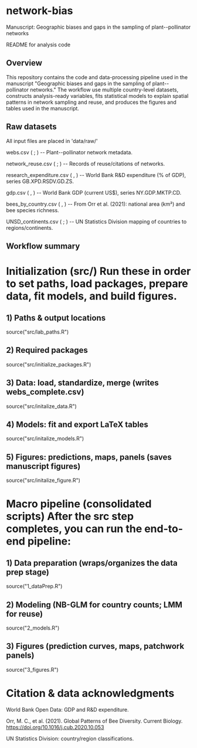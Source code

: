 # network-bias

Manuscript: Geographic biases and gaps in the sampling of plant--pollinator networks

README for analysis code

## Overview

This repository contains the code and data-processing pipeline used in the manuscript "Geographic biases and gaps in the sampling of plant--pollinator networks." The workflow use multiple country-level datasets, constructs analysis-ready variables, fits statistical models to explain spatial patterns in network sampling and reuse, and produces the figures and tables used in the manuscript.

## Raw datasets

All input files are placed in 'data/raw/'

webs.csv ( ; ) -- Plant--pollinator network metadata.

network_reuse.csv ( ; ) -- Records of reuse/citations of networks.

research_expenditure.csv ( , ) -- World Bank R&D expenditure (% of GDP), series GB.XPD.RSDV.GD.ZS.

gdp.csv ( , ) -- World Bank GDP (current US\$), series NY.GDP.MKTP.CD.

bees_by_country.csv ( , ) -- From Orr et al. (2021): national area (km²) and bee species richness.

UNSD_continents.csv ( ; ) -- UN Statistics Division mapping of countries to regions/continents.

## Workflow summary

# Initialization (src/) Run these in order to set paths, load packages, prepare data, fit models, and build figures.

## 1) Paths & output locations

source("src/lab_paths.R")

## 2) Required packages

source("src/initialize_packages.R")

## 3) Data: load, standardize, merge (writes webs_complete.csv)

source("src/initalize_data.R")

## 4) Models: fit and export LaTeX tables

source("src/initalize_models.R")

## 5) Figures: predictions, maps, panels (saves manuscript figures)

source("src/initalize_figure.R")

# Macro pipeline (consolidated scripts) After the src step completes, you can run the end-to-end pipeline:

## 1) Data preparation (wraps/organizes the data prep stage)

source("1_dataPrep.R")

## 2) Modeling (NB-GLM for country counts; LMM for reuse)

source("2_models.R")

## 3) Figures (prediction curves, maps, patchwork panels)

source("3_figures.R")

# Citation & data acknowledgments

World Bank Open Data: GDP and R&D expenditure.

Orr, M. C., et al. (2021). Global Patterns of Bee Diversity. Current Biology. <https://doi.org/10.1016/j.cub.2020.10.053>

UN Statistics Division: country/region classifications.
